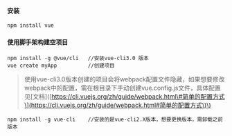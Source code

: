 #### 安装

```bash
npm install vue
```

#### 使用脚手架构建空项目

```
npm install -g @vue/cli   //安装vue-cli3.0 版本
vue create myApp          //创建项目
```

> 使用vue-cli3.0版本创建的项目会将webpack配置文件隐藏，如果想要修改webpack中的配置，需在根目录下手动创建vue.config.js文件，具体配置见\[文档\]\([https://cli.vuejs.org/zh/guide/webpack.html\#简单的配置方式\](https://cli.vuejs.org/zh/guide/webpack.html#简单的配置方式\)\)

```
npm install -g vue-cli    //安装的是vue-cli2.X版本，想要更换版本，需卸载之前版本
```



